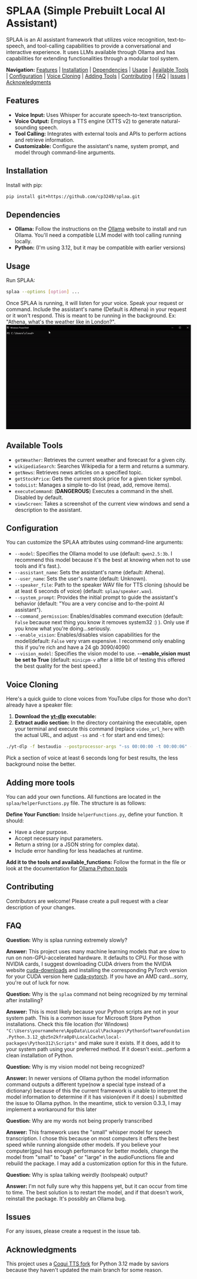# SPLAA (Simple Prebuilt Local AI Assistant)

SPLAA is an AI assistant framework that utilizes voice recognition, text-to-speech, and tool-calling capabilities to provide a conversational and interactive experience. It uses LLMs available through Ollama and has capabilities for extending functionalities through a modular tool system.

**Navigation:** [Features](#features) | [Installation](#installation) | [Dependencies](#dependencies) | [Usage](#usage) | [Available Tools](#available-tools) | [Configuration](#configuration) | [Voice Cloning](#voice-cloning) | [Adding Tools](#adding-more-tools) | [Contributing](#contributing) | [FAQ](#faq) | [Issues](#issues) | [Acknowledgments](#acknowledgments) 

## Features <a id="features"></a>

* **Voice Input:** Uses Whisper for accurate speech-to-text transcription.
* **Voice Output:** Employs a TTS engine (XTTS v2) to generate natural-sounding speech.
* **Tool Calling:** Integrates with external tools and APIs to perform actions and retrieve information.
* **Customizable:** Configure the assistant's name, system prompt, and model through command-line arguments.

## Installation <a id="installation"></a>

Install with pip:

```bash
pip install git+https://github.com/cp3249/splaa.git
```


## Dependencies <a id="dependencies"></a>

* **Ollama:** Follow the instructions on the [Ollama](https://ollama.com/download) website to install and run Ollama. You'll need a compatible LLM model with tool calling running locally.
* **Python:** (I'm using 3.12, but it may be compatible with earlier versions)

## Usage <a id="usage"></a>

Run SPLAA:

```bash
splaa --options [option] ...
```


Once SPLAA is running, it will listen for your voice. Speak your request or command. Include the assistant's name (Default is Athena) in your request or it won't respond. This is meant to be running in the background. Ex: "Athena, what's the weather like in London?".
![](https://github.com/cp3249/splaa/blob/main/example.gif)

## Available Tools <a id="available-tools"></a>

* `getWeather`: Retrieves the current weather and forecast for a given city.
* `wikipediaSearch`: Searches Wikipedia for a term and returns a summary.
* `getNews`: Retrieves news articles on a specified topic.
* `getStockPrice`: Gets the current stock price for a given ticker symbol.
* `todoList`: Manages a simple to-do list (read, add, remove items).
* `executeCommand`: (**DANGEROUS**) Executes a command in the shell. Disabled by default.
* `viewScreen`: Takes a screenshot of the current view windows and send a description to the assistant.

## Configuration <a id="configuration"></a>

You can customize the SPLAA attributes using command-line arguments:

* `--model`: Specifies the Ollama model to use (default: `qwen2.5:3b`. I recommend this model because it's the best at knowing when not to use tools and it's fast.).
* `--assistant_name`: Sets the assistant's name (default: Athena).
* `--user_name`: Sets the user's name (default: Unknown).
* `--speaker_file`: Path to the speaker WAV file for TTS cloning (should be at least 6 seconds of voice) (default: `splaa/speaker.wav`).
* `--system_prompt`: Provides the initial prompt to guide the assistant's behavior (default: "You are a very concise and to-the-point AI assistant").
* `--command_permission`: Enables/disables command execution (default: `False` because next thing you know it removes system32 :) ). Only use if you know what you're doing…seriously.
* `--enable_vision`: Enables/disables vision capabilities for the model(default: `False` very vram expensive. I recommend only enabling this if you're rich and have a 24 gb 3090/4090)
* `--vision_model`: Specifies the vision model to use. **--enable_vision must be set to True** (default: `minicpm-v` after a little bit of testing this offered the best quality for the best speed.)


## Voice Cloning <a id="voice-cloning"></a>

Here's a quick guide to clone voices from YouTube clips for those who don't already have a speaker file:

1. **Download the [yt-dlp](https://github.com/yt-dlp/yt-dlp) executable:**
2. **Extract audio section:** In the directory containing the executable, open your terminal and execute this command (replace `video_url_here` with the actual URL, and adjust `-ss` and `-t` for start and end times):

```bash
./yt-dlp -f bestaudio --postprocessor-args "-ss 00:00:00 -t 00:00:06" -x --audio-format wav video_url_here
```
   Pick a section of voice at least 6 seconds long for best results, the less background noise the better.


## Adding more tools <a id="adding-more-tools"></a>

You can add your own functions. All functions are located in the `splaa/helperFunctions.py` file.  The structure is as follows:

**Define Your Function:** Inside `helperFunctions.py`, define your function. It should:

* Have a clear purpose.
* Accept necessary input parameters.
* Return a string (or a JSON string for complex data).
* Include error handling for less headaches at runtime.

**Add it to the tools and available_functions:** Follow the format in the file or look at the  documentation for [Ollama Python tools](https://github.com/ollama/ollama-python/blob/main/examples/tools/main.py)

## Contributing <a id="contributing"></a>

Contributors are welcome! Please create a pull request with a clear description of your changes.

## FAQ <a id="faq"></a>

**Question:** Why is splaa running extremely slowly?

**Answer:** This project uses many machine learning models that are slow to run on non-GPU-accelerated hardware. It defaults to CPU. For those with NVIDIA cards, I suggest downloading CUDA drivers from the NVIDIA website [cuda-downloads](https://developer.nvidia.com/cuda-downloads) and installing the corresponding PyTorch version for your CUDA version here [cuda-pytorch](https://pytorch.org/get-started/locally/). If you have an AMD card…sorry, you're out of luck for now.

**Question:** Why is the `splaa` command not being recognized by my terminal after installing?

**Answer:** This is most likely because your Python scripts are not in your system path. This is a common issue for Microsoft Store Python installations. Check this file location (for Windows) `"C:\Users\yournamehere\AppData\Local\Packages\PythonSoftwareFoundation.Python.3.12_qbz5n2kfra8p0\LocalCache\local-packages\Python312\Scripts"` and make sure it exists. If it does, add it to your system path using your preferred method. If it doesn't exist…perform a clean installation of Python.

**Question:** Why is my vision model not being recognized?

**Answer:** In newer versions of Ollama python the model information command outputs a different type(now a special type instead of a dictionary) because of this the current framework is unable to interpret the model information to determine if it has vision(even if it does) I submitted the issue to Ollama python. In the meantime, stick to version 0.3.3, I may implement a workaround for this later

**Question:** Why are my words not being properly transcribed

**Answer:** This framework uses the "small" whisper model for speech transcription. I chose this because on most computers it offers the best speed while running alongside other models. If you believe your computer(gpu) has enough performance for better models, change the model from "small" to "base" or "large" in the audioFunctions file and rebuild the package. I may add a customization option for this in the future.

**Question:** Why is splaa talking weirdly (toolspeak) output?

**Answer:** I'm not fully sure why this happens yet, but it can occur from time to time. The best solution is to restart the model, and if that doesn't work, reinstall the package. It's possibly an Ollama bug.

## Issues <a id="issues"></a>

For any issues, please create a request in the issue tab.

## Acknowledgments <a id="acknowledgments"></a>

This project uses a [Coqui TTS fork](https://github.com/idiap/coqui-ai-TTS) for Python 3.12 made by saviors because they haven't updated the main branch for some reason.

